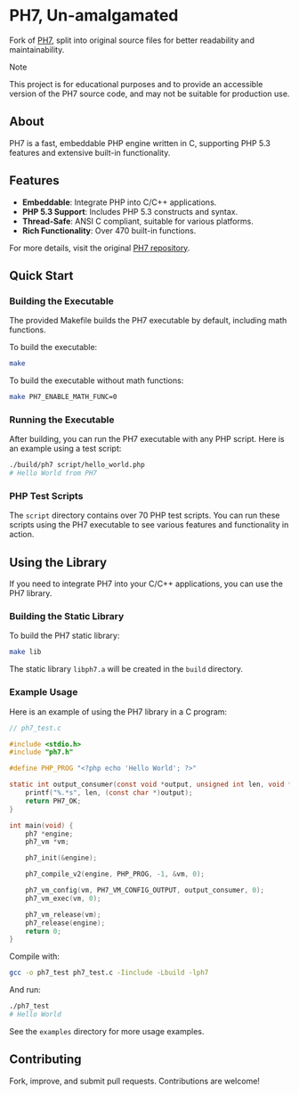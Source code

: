# PH7, Un-amalgamated

Fork of [PH7](https://github.com/symisc/PH7), split into original source files for better readability and maintainability.

> [!NOTE]
> This project is for educational purposes and to provide an accessible version of the PH7 source code, and may not be suitable for production use.

## About

PH7 is a fast, embeddable PHP engine written in C, supporting PHP 5.3 features and extensive built-in functionality.

## Features

- **Embeddable**: Integrate PHP into C/C++ applications.
- **PHP 5.3 Support**: Includes PHP 5.3 constructs and syntax.
- **Thread-Safe**: ANSI C compliant, suitable for various platforms.
- **Rich Functionality**: Over 470 built-in functions.

For more details, visit the original [PH7 repository](https://github.com/symisc/PH7).

## Quick Start

### Building the Executable

The provided Makefile builds the PH7 executable by default, including math functions.

To build the executable:

```sh
make
```

To build the executable without math functions:

```sh
make PH7_ENABLE_MATH_FUNC=0
```

### Running the Executable

After building, you can run the PH7 executable with any PHP script. Here is an example using a test script:

```sh
./build/ph7 script/hello_world.php
# Hello World from PH7
```

### PHP Test Scripts

The `script` directory contains over 70 PHP test scripts. You can run these scripts using the PH7 executable to see various features and functionality in action.

## Using the Library

If you need to integrate PH7 into your C/C++ applications, you can use the PH7 library.

### Building the Static Library

To build the PH7 static library:

```sh
make lib
```

The static library `libph7.a` will be created in the `build` directory.

### Example Usage

Here is an example of using the PH7 library in a C program:

```c
// ph7_test.c

#include <stdio.h>
#include "ph7.h"

#define PHP_PROG "<?php echo 'Hello World'; ?>"

static int output_consumer(const void *output, unsigned int len, void *data) {
    printf("%.*s", len, (const char *)output);
    return PH7_OK;
}

int main(void) {
    ph7 *engine;
    ph7_vm *vm;

    ph7_init(&engine);

    ph7_compile_v2(engine, PHP_PROG, -1, &vm, 0);

    ph7_vm_config(vm, PH7_VM_CONFIG_OUTPUT, output_consumer, 0);
    ph7_vm_exec(vm, 0);

    ph7_vm_release(vm);
    ph7_release(engine);
    return 0;
}
```

Compile with:
```sh
gcc -o ph7_test ph7_test.c -Iinclude -Lbuild -lph7
```

And run:
```sh
./ph7_test
# Hello World
```

See the `examples` directory for more usage examples.

## Contributing
Fork, improve, and submit pull requests. Contributions are welcome!
